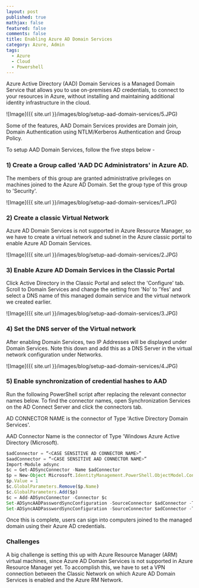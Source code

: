 ```yaml
---
layout: post
published: true
mathjax: false
featured: false
comments: false
title: Enabling Azure AD Domain Services
category: Azure, Admin
tags:
  - Azure
  - Cloud
  - Powershell
---
```


Azure Active Directory (AAD) Domain Services is a Managed Domain Service that allows you to use on-premises AD credentials, to connect to your resources in Azure, without installing and maintaining additional identity infrastructure in the cloud. 

![Image]({{ site.url }}/images/blog/setup-aad-domain-services/5.JPG)

Some of the features, AAD Domain Services provides are Domain join, Domain Authentication using NTLM/Kerberos Authentication and Group Policy.

To setup AAD Domain Services, follow the five steps below -

### 1) Create a Group called 'AAD DC Administrators' in Azure AD.

The members of this group are granted administrative privileges on machines joined to the Azure AD Domain. Set the group type of this group to 'Security'.

![Image]({{ site.url }}/images/blog/setup-aad-domain-services/1.JPG)

### 2) Create a classic Virtual Network

Azure AD Domain Services is not supported in Azure Resource Manager, so we have to create a virtual network and subnet in the Azure classic portal to enable Azure AD Domain Services. 

![Image]({{ site.url }}/images/blog/setup-aad-domain-services/2.JPG)

### 3) Enable Azure AD Domain Services in the Classic Portal

Click Active Directory in the Classic Portal and select the 'Configure' tab.
Scroll to Domain Services and change the setting from 'No' to 'Yes' and select a DNS name of this managed domain service and the virtual network we created earlier.

![Image]({{ site.url }}/images/blog/setup-aad-domain-services/3.JPG)

### 4) Set the DNS server of the Virtual network

After enabling Domain Services, two IP Addresses will be displayed under Domain Services. Note this down and add this as a DNS Server in the virtual network configuration under Networks.

![Image]({{ site.url }}/images/blog/setup-aad-domain-services/4.JPG)

### 5) Enable synchronization of credential hashes to AAD

Run the following PowerShell script after replacing the relevant connector names below. To find the connector names, open Synchronization Services on the AD Connect Server and click the connectors tab.

AD CONNECTOR NAME is the connector of Type 'Active Directory Domain Services'.

AAD Connector Name is the connector of Type 'Windows Azure Active Directory (Microsoft).

```javascript
$adConnector = “<CASE SENSITIVE AD CONNECTOR NAME>”
$aadConnector = “<CASE SENSITIVE AAD CONNECTOR NAME>”
Import-Module adsync
$c = Get-ADSyncConnector -Name $adConnector
$p = New-Object Microsoft.IdentityManagement.PowerShell.ObjectModel.ConfigurationParameter “Microsoft.Synchronize.ForceFullPasswordSync”, String, ConnectorGlobal, $null, $null, $null
$p.Value = 1
$c.GlobalParameters.Remove($p.Name)
$c.GlobalParameters.Add($p)
$c = Add-ADSyncConnector -Connector $c
Set-ADSyncAADPasswordSyncConfiguration -SourceConnector $adConnector -TargetConnector $aadConnector -Enable $false
Set-ADSyncAADPasswordSyncConfiguration -SourceConnector $adConnector -TargetConnector $aadConnector -Enable $true
```

Once this is complete, users can sign into computers joined to the managed domain using their Azure AD credentials.

### Challenges

A big challenge is setting this up with Azure Resource Manager (ARM) virtual machines, since Azure AD Domain Services is not supported in Azure Resource Manager yet. To accomplish this, we have to set a VPN connection between the Classic Network on which Azure AD Domain Services is enabled and the Azure RM Network.

